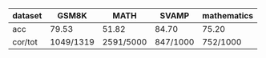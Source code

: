 |dataset|GSM8K|MATH|SVAMP|mathematics|
|--|--|--|--|--|
|acc|79.53|51.82|84.70|75.20|
|cor/tot|1049/1319|2591/5000|847/1000|752/1000|
